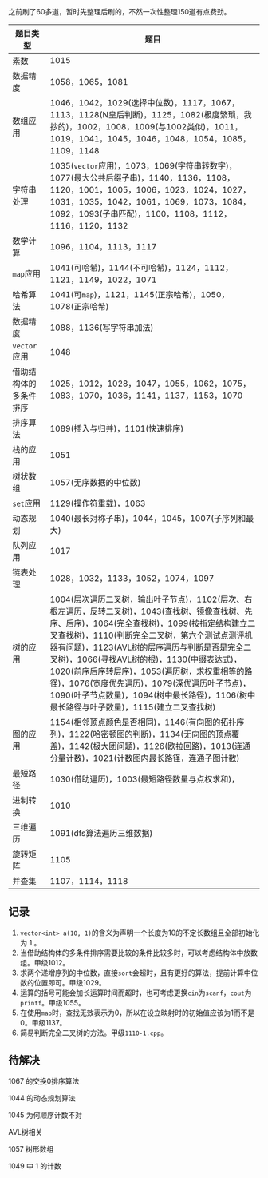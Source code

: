 之前刷了60多道，暂时先整理后刷的，不然一次性整理150道有点费劲。

| 题目类型 | 题目 |
| -------- | ---- |
| 素数 | 1015 |
| 数据精度 | 1058，1065，1081|
| 数组应用 | 1046，1042，1029(选择中位数)，1117，1067，1113，1128(N皇后判断)，1125，1082(极度繁琐，我抄的)，1002，1008，1009(与1002类似)，1011，1019，1041，1045，1046，1048，1054，1085，1109，1148|
| 字符串处理 | 1035(`vector`应用)，1073，1069(字符串转数字)，1077(最大公共后缀子串)，1140，1136，1108，1120，1001，1005，1006，1023，1024，1027，1031，1035，1042，1061，1069，1073，1084，1092，1093(子串匹配)，1100，1108，1112，1116，1120，1132|
| 数学计算 | 1096，1104，1113，1117|
| `map`应用 | 1041(可哈希)，1144(不可哈希)，1124，1112，1121，1149，1022，1071|
| 哈希算法 | 1041(可`map`)，1121，1145(正宗哈希)，1050，1078(正宗哈希)|
| 数据精度 | 1088，1136(写字符串加法) |
| `vector`应用 | 1048 |
| 借助结构体的多条件排序 | 1025，1012，1028，1047，1055，1062，1075，1083，1070，1036，1141，1137，1153，1070|
| 排序算法 | 1089(插入与归并)，1101(快速排序) |
| 栈的应用 | 1051|
| 树状数组 | 1057(无序数据的中位数) |
| `set`应用 | 1129(操作符重载)，1063|
| 动态规划 | 1040(最长对称子串)，1044，1045，1007(子序列和最大)|  
| 队列应用 | 1017 |
| 链表处理 | 1028，1032，1133，1052，1074，1097|
| 树的应用 | 1004(层次遍历二叉树，输出叶子节点)，1102(层次、右根左遍历，反转二叉树)，1043(查找树、镜像查找树、先序、后序)，1064(完全查找树)，1099(按指定结构建立二叉查找树)，1110(判断完全二叉树，第六个测试点测评机器有问题)，1123(AVL树的层序遍历与判断是否是完全二叉树)，1066(寻找AVL树的根)，1130(中缀表达式)，1020(前序后序转层序)，1053(遍历树，求权重相等的路径)，1076(宽度优先遍历)，1079(深优遍历叶子节点)，1090(叶子节点数量)，1094(树中最长路径)，1106(树中最长路径与叶子数量)，1115(建立二叉查找树)|
| 图的应用 | 1154(相邻顶点颜色是否相同)，1146(有向图的拓扑序列)，1122(哈密顿图的判断)，1134(无向图的顶点覆盖)，1142(极大团问题)，1126(欧拉回路)，1013(连通分量计数)，1021(计数图内最长路径，连通子图计数) |
| 最短路径 | 1030(借助遍历)，1003(最短路径数量与点权求和)，|
| 进制转换 | 1010 |
| 三维遍历 | 1091(dfs算法遍历三维数据) |
| 旋转矩阵 | 1105 |
| 并查集 | 1107，1114，1118|


## 记录

1. `vector<int> a(10, 1)`的含义为声明一个长度为10的不定长数组且全部初始化为 1 。
2. 当借助结构体的多条件排序需要比较的条件比较多时，可以考虑结构体中放数组。甲级1012。
3. 求两个递增序列的中位数，直接`sort`会超时，且有更好的算法，提前计算中位数的位置即可。甲级1029。
4. 运算的括号可能会加长运算时间而超时，也可考虑更换`cin`为`scanf`，`cout`为`printf`。甲级1055。
5. 在使用`map`时，查找无效表示为0，所以在设立映射时的初始值应该为1而不是0。甲级1137。
6. 简易判断完全二叉树的方法。甲级`1110-1.cpp`。

## 待解决

1067 的交换0排序算法

1044 的动态规划算法

1045 为何顺序计数不对

AVL树相关

1057 树形数组

1049 中 1 的计数